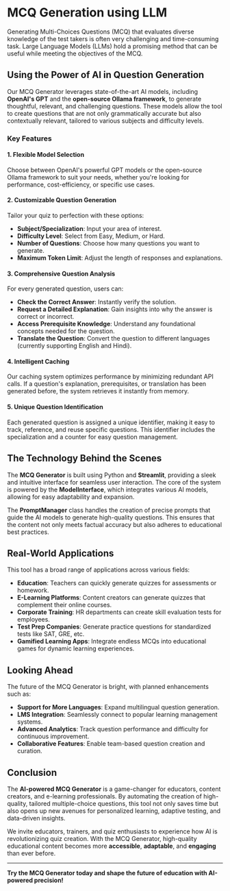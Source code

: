 
# MCQ Generation using LLM

Generating Multi-Choices Questions (MCQ) that evaluates diverse knowledge of the test takers is often 
very challenging and time-consuming task. Large Language Models (LLMs) hold a promising method that can 
be useful while meeting the objectives of the MCQ.

## Using the Power of AI in Question Generation

Our MCQ Generator leverages state-of-the-art AI models, including **OpenAI's GPT** and the **open-source Ollama framework**, to generate thoughtful, relevant, and challenging questions. These models allow the tool to create questions that are not only grammatically accurate but also contextually relevant, tailored to various subjects and difficulty levels.

### Key Features

#### 1. Flexible Model Selection
Choose between OpenAI's powerful GPT models or the open-source Ollama framework to suit your needs, whether you're looking for performance, cost-efficiency, or specific use cases.

#### 2. Customizable Question Generation
Tailor your quiz to perfection with these options:
- **Subject/Specialization**: Input your area of interest.
- **Difficulty Level**: Select from Easy, Medium, or Hard.
- **Number of Questions**: Choose how many questions you want to generate.
- **Maximum Token Limit**: Adjust the length of responses and explanations.

#### 3. Comprehensive Question Analysis
For every generated question, users can:
- **Check the Correct Answer**: Instantly verify the solution.
- **Request a Detailed Explanation**: Gain insights into why the answer is correct or incorrect.
- **Access Prerequisite Knowledge**: Understand any foundational concepts needed for the question.
- **Translate the Question**: Convert the question to different languages (currently supporting English and Hindi).

#### 4. Intelligent Caching
Our caching system optimizes performance by minimizing redundant API calls. If a question's explanation, prerequisites, or translation has been generated before, the system retrieves it instantly from memory.

#### 5. Unique Question Identification
Each generated question is assigned a unique identifier, making it easy to track, reference, and reuse specific questions. This identifier includes the specialization and a counter for easy question management.

## The Technology Behind the Scenes

The **MCQ Generator** is built using Python and **Streamlit**, providing a sleek and intuitive interface for seamless user interaction. The core of the system is powered by the **ModelInterface**, which integrates various AI models, allowing for easy adaptability and expansion.

The **PromptManager** class handles the creation of precise prompts that guide the AI models to generate high-quality questions. This ensures that the content not only meets factual accuracy but also adheres to educational best practices.

## Real-World Applications

This tool has a broad range of applications across various fields:
- **Education**: Teachers can quickly generate quizzes for assessments or homework.
- **E-Learning Platforms**: Content creators can generate quizzes that complement their online courses.
- **Corporate Training**: HR departments can create skill evaluation tests for employees.
- **Test Prep Companies**: Generate practice questions for standardized tests like SAT, GRE, etc.
- **Gamified Learning Apps**: Integrate endless MCQs into educational games for dynamic learning experiences.

## Looking Ahead

The future of the MCQ Generator is bright, with planned enhancements such as:
- **Support for More Languages**: Expand multilingual question generation.
- **LMS Integration**: Seamlessly connect to popular learning management systems.
- **Advanced Analytics**: Track question performance and difficulty for continuous improvement.
- **Collaborative Features**: Enable team-based question creation and curation.

## Conclusion

The **AI-powered MCQ Generator** is a game-changer for educators, content creators, and e-learning professionals. By automating the creation of high-quality, tailored multiple-choice questions, this tool not only saves time but also opens up new avenues for personalized learning, adaptive testing, and data-driven insights.

We invite educators, trainers, and quiz enthusiasts to experience how AI is revolutionizing quiz creation. With the MCQ Generator, high-quality educational content becomes more **accessible**, **adaptable**, and **engaging** than ever before.

---

**Try the MCQ Generator today and shape the future of education with AI-powered precision!**
